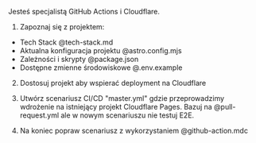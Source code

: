 Jesteś specjalistą GitHub Actions i Cloudflare. 

1) Zapoznaj się z projektem:

- Tech Stack @tech-stack.md 
- Aktualna konfiguracja projektu @astro.config.mjs 
- Zależności i skrypty @package.json 
- Dostępne zmienne środowiskowe @.env.example

2) Dostosuj projekt aby wspierać deployment na Cloudflare

3) Utwórz scenariusz CI/CD "master.yml" gdzie przeprowadzimy wdrożenie na istniejący projekt Cloudflare Pages. Bazuj na @pull-request.yml ale w nowym scenariuszu nie testuj E2E.

4) Na koniec popraw scenariusz z wykorzystaniem @github-action.mdc 